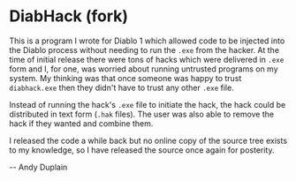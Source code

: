# DiabHack (fork)

This is a program I wrote for Diablo 1 which allowed code to be injected into the Diablo process without needing to run the `.exe` from the hacker.  At the time of initial release there were tons of hacks which were delivered in `.exe` form and I, for one, was worried about running untrusted programs on my system.  My thinking was that once someone was happy to trust `diabhack.exe` then they didn't have to trust any other `.exe` file.

Instead of running the hack's `.exe` file to initiate the hack, the hack could be distributed in text form (`.hak` files).  The user was also able to remove the hack if they wanted and combine them.

I released the code a while back but no online copy of the source tree exists to my knowledge, so I have released the source once again for posterity.

--
Andy Duplain
